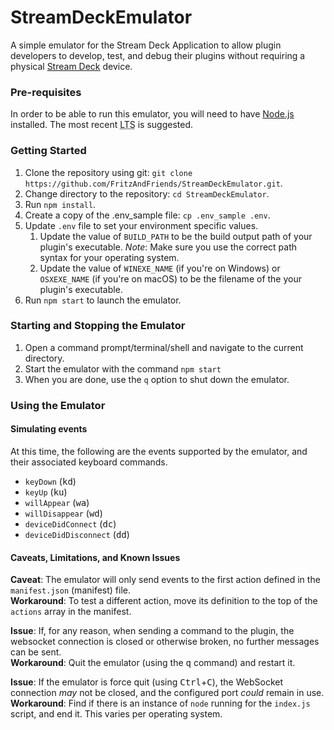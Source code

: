 # StreamDeckEmulator

A simple emulator for the Stream Deck Application to allow plugin developers to develop, test, and debug their plugins without requiring a physical [Stream Deck][] device.


### Pre-requisites

In order to be able to run this emulator, you will need to have [Node.js][] installed. The most recent <abbr title="Long Term Service">LTS</abbr> is suggested.

### Getting Started

1. Clone the repository using git: `git clone https://github.com/FritzAndFriends/StreamDeckEmulator.git`.
2. Change directory to the repository: `cd StreamDeckEmulator`.
3. Run `npm install`.
4. Create a copy of the .env_sample file: `cp .env_sample .env`.
5. Update `.env` file to set your environment specific values.
   1. Update the value of `BUILD_PATH` to be the build output path of your plugin's executable.
   *Note*: Make sure you use the correct path syntax for your operating system.
   2. Update the value of `WINEXE_NAME` (if you're on Windows) or `OSXEXE_NAME` (if you're on macOS) to be the filename of the your plugin's executable.
6. Run `npm start` to launch the emulator.


### Starting and Stopping the Emulator

1. Open a command prompt/terminal/shell and navigate to the current directory.
2. Start the emulator with the command `npm start`
3. When you are done, use the `q` option to shut down the emulator.


### Using the Emulator

#### Simulating events

At this time, the following are the events supported by the emulator, and their associated keyboard commands.

* `keyDown` (<kbd>kd</kbd>)
* `keyUp` (<kbd>ku</kbd>)
* `willAppear` (<kbd>wa</kbd>)
* `willDisappear` (<kbd>wd</kbd>)
* `deviceDidConnect` (<kbd>dc</kbd>)
* `deviceDidDisconnect` (<kbd>dd</kbd>)

#### Caveats, Limitations, and Known Issues

**Caveat**: The emulator will only send events to the first action defined in the `manifest.json` (manifest) file.  
**Workaround**: To test a different action, move its definition to the top of the `actions` array in the manifest.  

**Issue**: If, for any reason, when sending a command to the plugin, the websocket connection is closed or otherwise broken, no further messages can be sent.  
**Workaround**: Quit the emulator (using the <kbd>q</kbd> command) and restart it.  

**Issue**: If the emulator is force quit (using <kbd>Ctrl</kbd>+<kbd>C</kbd>), the WebSocket connection *may* not be closed, and the configured port *could* remain in use.  
**Workaround**: Find if there is an instance of `node` running for the `index.js` script, and end it. This varies per operating system.  


<!-- Reference Links -->

[Stream Deck]: https://www.elgato.com/gaming/stream-deck/ "Elgato's Stream Deck product page"

[Node.js]: https://nodejs.org/ "Learn about and get Node.js"
